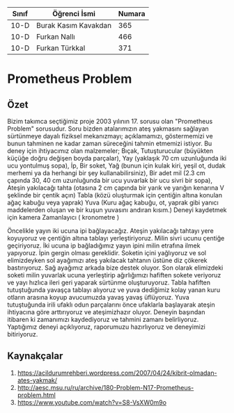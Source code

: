 

Sınıf  |     Öğrenci İsmi    | Numara
-------|---------------------|--------
10-D   |Burak Kasım Kavakdan | 365
10-D   | Furkan Nallı        | 466
10-D   | Furkan Türkkal      | 371

#  Prometheus Problem
## Özet
 Bizim takımca seçtiğimiz proje 2003 yılının 17. sorusu olan "Prometheus Problem" sorusudur. Soru bizden atalarımızın ateş yakmasını sağlayan sürtünmeye dayalı fiziksel mekanızmayı; açıklamamızı, göstermemizi ve bunun tahminen ne kadar zaman süreceğini tahmin etmemizi istiyor. 
  Bu deney için ihtiyacımız olan malzemeler; 
 Bıçak,
 Tutuşturucular (büyükten küçüğe doğru değişen boyda parçalar),
 Yay (yaklaşık 70 cm uzunluğunda iki ucu yontulmuş sopa),
 İp,
 Bir soket,
 Yağ (bunun için kulak kiri, yeşil ot, dudak merhemi ya da herhangi bir şey kullanabilirsiniz),
 Bir adet mil  (2.3 cm çapında 30, 40 cm uzunluğunda bir ucu yuvarlak bir ucu sivri bir sopa),
 Ateşin yakılacağı tahta (otasına 2 cm çapında bir yarık ve  yarığın kenarına V şeklinde bir çentik açın)
 Tabla (közü oluşturmak için çentiğin altına konulan ağaç kabuğu veya yaprak)
 Yuva (Kuru ağaç kabuğu, ot, yaprak gibi yanıcı maddelerden oluşan ve bir kuşun yuvasını andıran kısım.)
 Deneyi kaydetmek için kamera
 Zamanlayıcı ( kronometre )
 
 Öncelikle yayın iki ucuna ipi bağlayacağız. Ateşin yakılacağı tahtayı yere koyuyoruz ve çentiğin altına tablayı yerleştiriyoruz. Milin sivri ucunu çentiğe geçiriyoruz. İki ucuna ip bağladığımız yayın ipini milin etrafına ilmek yapıyoruz. İpin gergin olması gereklidir. Soketin içini yağlıyoruz ve sol elimizdeyken sol ayağımızı ateş yakılacak tahtanın üstüne diz çökerek bastırıyoruz. Sağ ayağımız arkada bize destek oluyor. Son olarak elimizdeki soketi milin yuvarlak ucuna yerleştirip ağırlığımızı hafiften sokete veriyoruz ve yayı hızlıca ileri geri yaparak sürtünme oluşturuyoruz. Tabla hafiften tutuştuğunda yavaşça tablayı alıyoruz ve yuva dediğimiz kolay yanan kuru otların arasına koyup avucumuzda yavaş yavaş üflüyoruz. Yuva tutuştuğunda irili ufaklı odun parçalarını önce ufaklarla başlayarak ateşin ihtiyacına göre arttırıyoruz ve ateşimizhazır oluyor. Deneyin başından itibaren ki zamanımızı kaydediyoruz ve tahmini zamanı belirliyoruz. Yaptığımız deneyi açıklıyoruz, raporumuzu hazırlıyoruz ve deneyimizi bitiriyoruz.
 
 
  


## Kaynakçalar  

 1. https://acildurumrehberi.wordpress.com/2007/04/24/kibrit-olmadan-ates-yakmak/
 2. http://aesc.msu.ru/ru/archive/180-Problem-N17-Prometheus-problem.html 
 3. https://www.youtube.com/watch?v=S8-VsXW0m9o
